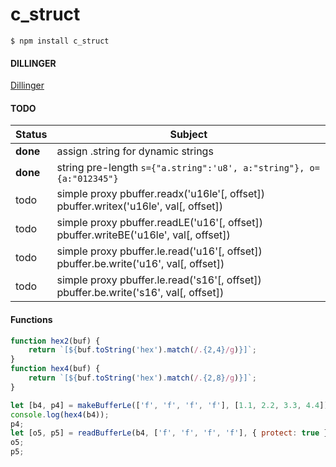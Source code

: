# c_struct
`$ npm install c_struct`

#### DILLINGER
[Dillinger][Dillinger]

#### TODO
|Status|Subject|
|------|-------|
|**done**|assign .string for dynamic strings|
|**done**|string pre-length `s={"a.string":'u8', a:"string"}, o={a:"012345"}`|
|todo|simple proxy pbuffer.readx('u16le'[, offset]) pbuffer.writex('u16le', val[, offset])|
|todo|simple proxy pbuffer.readLE('u16'[, offset]) pbuffer.writeBE('u16le', val[, offset])|
|todo|simple proxy pbuffer.le.read('u16'[, offset]) pbuffer.be.write('u16', val[, offset])|
|todo|simple proxy pbuffer.le.read('s16'[, offset]) pbuffer.be.write('s16', val[, offset])|

#### Functions
```javascript
function hex2(buf) {
    return `[${buf.toString('hex').match(/.{2,4}/g)}]`;
}
function hex4(buf) {
    return `[${buf.toString('hex').match(/.{2,8}/g)}]`;
}

let [b4, p4] = makeBufferLe(['f', 'f', 'f', 'f'], [1.1, 2.2, 3.3, 4.4]);
console.log(hex4(b4));
p4;
let [o5, p5] = readBufferLe(b4, ['f', 'f', 'f', 'f'], { protect: true });
o5;
p5;
```
[Dillinger]: <https://dillinger.io>